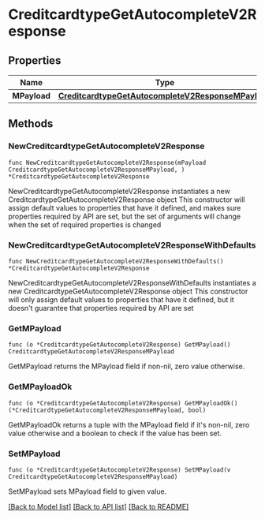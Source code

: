 # CreditcardtypeGetAutocompleteV2Response

## Properties

Name | Type | Description | Notes
------------ | ------------- | ------------- | -------------
**MPayload** | [**CreditcardtypeGetAutocompleteV2ResponseMPayload**](CreditcardtypeGetAutocompleteV2ResponseMPayload.md) |  | 

## Methods

### NewCreditcardtypeGetAutocompleteV2Response

`func NewCreditcardtypeGetAutocompleteV2Response(mPayload CreditcardtypeGetAutocompleteV2ResponseMPayload, ) *CreditcardtypeGetAutocompleteV2Response`

NewCreditcardtypeGetAutocompleteV2Response instantiates a new CreditcardtypeGetAutocompleteV2Response object
This constructor will assign default values to properties that have it defined,
and makes sure properties required by API are set, but the set of arguments
will change when the set of required properties is changed

### NewCreditcardtypeGetAutocompleteV2ResponseWithDefaults

`func NewCreditcardtypeGetAutocompleteV2ResponseWithDefaults() *CreditcardtypeGetAutocompleteV2Response`

NewCreditcardtypeGetAutocompleteV2ResponseWithDefaults instantiates a new CreditcardtypeGetAutocompleteV2Response object
This constructor will only assign default values to properties that have it defined,
but it doesn't guarantee that properties required by API are set

### GetMPayload

`func (o *CreditcardtypeGetAutocompleteV2Response) GetMPayload() CreditcardtypeGetAutocompleteV2ResponseMPayload`

GetMPayload returns the MPayload field if non-nil, zero value otherwise.

### GetMPayloadOk

`func (o *CreditcardtypeGetAutocompleteV2Response) GetMPayloadOk() (*CreditcardtypeGetAutocompleteV2ResponseMPayload, bool)`

GetMPayloadOk returns a tuple with the MPayload field if it's non-nil, zero value otherwise
and a boolean to check if the value has been set.

### SetMPayload

`func (o *CreditcardtypeGetAutocompleteV2Response) SetMPayload(v CreditcardtypeGetAutocompleteV2ResponseMPayload)`

SetMPayload sets MPayload field to given value.



[[Back to Model list]](../README.md#documentation-for-models) [[Back to API list]](../README.md#documentation-for-api-endpoints) [[Back to README]](../README.md)



